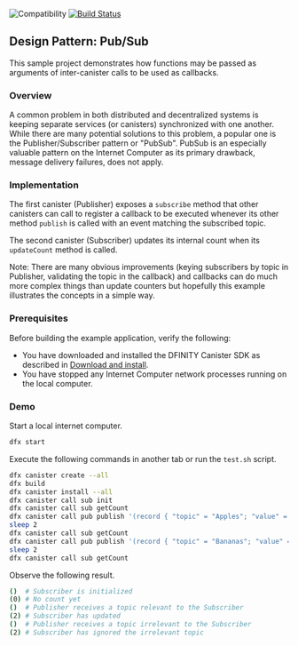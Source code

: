 ![Compatibility](https://img.shields.io/badge/compatibility-0.6.10-blue)
[![Build Status](https://travis-ci.org/dfinity-lab/examples.svg?branch=master)](https://travis-ci.org/dfinity-lab/examples?branch=master)

## Design Pattern: Pub/Sub

This sample project demonstrates how functions may be passed as arguments of inter-canister calls to be used as callbacks.

### Overview

A common problem in both distributed and decentralized systems is keeping separate services (or canisters) synchronized with one another. While there are many potential solutions to this problem, a popular one is the Publisher/Subscriber pattern or "PubSub". PubSub is an especially valuable pattern on the Internet Computer as its primary drawback, message delivery failures, does not apply.

### Implementation

The first canister (Publisher) exposes a `subscribe` method that other canisters can call to register a callback to be executed whenever its other method `publish` is called with an event matching the subscribed topic.

The second canister (Subscriber) updates its internal count when its `updateCount` method is called.

Note: There are many obvious improvements (keying subscribers by topic in Publisher, validating the topic in the callback) and callbacks can do much more complex things than update counters but hopefully this example illustrates the concepts in a simple way.

### Prerequisites

Before building the example application, verify the following:

* You have downloaded and installed the DFINITY Canister SDK as described in [Download and install](https://sdk.dfinity.org/docs/quickstart/quickstart.html#download-and-install).
* You have stopped any Internet Computer network processes running on the local computer.

### Demo

Start a local internet computer.

```bash
dfx start
```

Execute the following commands in another tab or run the `test.sh` script.

```bash
dfx canister create --all
dfx build
dfx canister install --all
dfx canister call sub init
dfx canister call sub getCount
dfx canister call pub publish '(record { "topic" = "Apples"; "value" = 2 })'
sleep 2
dfx canister call sub getCount
dfx canister call pub publish '(record { "topic" = "Bananas"; "value" = 3 })'
sleep 2
dfx canister call sub getCount
```

Observe the following result.

```bash
()  # Subscriber is initialized
(0) # No count yet
()  # Publisher receives a topic relevant to the Subscriber
(2) # Subscriber has updated
()  # Publisher receives a topic irrelevant to the Subscriber
(2) # Subscriber has ignored the irrelevant topic
```
